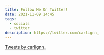 ```yaml
---
title: Follow Me On Twitter!
date: 2021-11-09 14:45
tags:
  - socials
  - twitter
description: https://twitter.com/carlignn_
---
```

<!--StartFragment-->

<a class="twitter-timeline" data-width="450" data-dnt="true" href="https://twitter.com/carlignn_?ref\_src=twsrc%5Etfw">Tweets by carlignn\_</a> <script async src="https://platform.twitter.com/widgets.js" charset="utf-8"></script>

<!--EndFragment-->